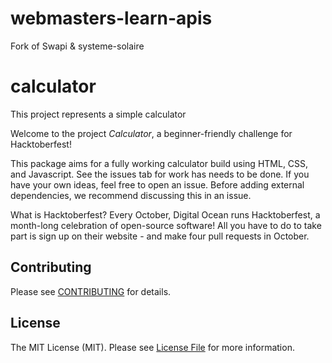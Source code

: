 # webmasters-learn-apis
Fork of Swapi &amp; systeme-solaire

# calculator

This project represents a simple calculator

Welcome to the project _Calculator_, a beginner-friendly challenge for Hacktoberfest!

This package aims for a fully working calculator build using HTML, CSS, and Javascript. See the issues tab for work has needs to be done. If you have your own ideas, feel free to open an issue. Before adding external dependencies, we recommend discussing this in an issue.

What is Hacktoberfest?
Every October, Digital Ocean runs Hacktoberfest, a month-long celebration of open-source software! All you have to do to take part is sign up on their website - and make four pull requests in October.

## Contributing

Please see [CONTRIBUTING](CONTRIBUTING.md) for details.

## License

The MIT License (MIT). Please see [License File](LICENSE.md) for more information.
